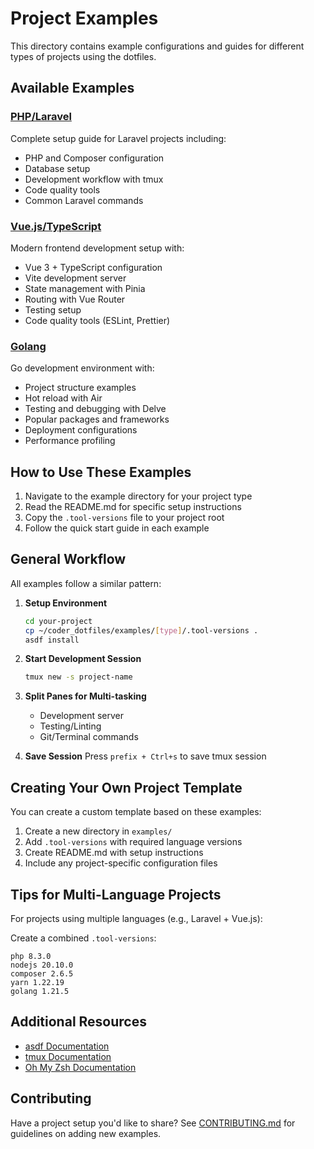 # Project Examples

This directory contains example configurations and guides for different types of projects using the dotfiles.

## Available Examples

### [PHP/Laravel](php-laravel/)
Complete setup guide for Laravel projects including:
- PHP and Composer configuration
- Database setup
- Development workflow with tmux
- Code quality tools
- Common Laravel commands

### [Vue.js/TypeScript](vuejs-typescript/)
Modern frontend development setup with:
- Vue 3 + TypeScript configuration
- Vite development server
- State management with Pinia
- Routing with Vue Router
- Testing setup
- Code quality tools (ESLint, Prettier)

### [Golang](golang/)
Go development environment with:
- Project structure examples
- Hot reload with Air
- Testing and debugging with Delve
- Popular packages and frameworks
- Deployment configurations
- Performance profiling

## How to Use These Examples

1. Navigate to the example directory for your project type
2. Read the README.md for specific setup instructions
3. Copy the `.tool-versions` file to your project root
4. Follow the quick start guide in each example

## General Workflow

All examples follow a similar pattern:

1. **Setup Environment**
   ```bash
   cd your-project
   cp ~/coder_dotfiles/examples/[type]/.tool-versions .
   asdf install
   ```

2. **Start Development Session**
   ```bash
   tmux new -s project-name
   ```

3. **Split Panes for Multi-tasking**
   - Development server
   - Testing/Linting
   - Git/Terminal commands

4. **Save Session**
   Press `prefix + Ctrl+s` to save tmux session

## Creating Your Own Project Template

You can create a custom template based on these examples:

1. Create a new directory in `examples/`
2. Add `.tool-versions` with required language versions
3. Create README.md with setup instructions
4. Include any project-specific configuration files

## Tips for Multi-Language Projects

For projects using multiple languages (e.g., Laravel + Vue.js):

Create a combined `.tool-versions`:
```
php 8.3.0
nodejs 20.10.0
composer 2.6.5
yarn 1.22.19
golang 1.21.5
```

## Additional Resources

- [asdf Documentation](https://asdf-vm.com/)
- [tmux Documentation](https://github.com/tmux/tmux/wiki)
- [Oh My Zsh Documentation](https://github.com/ohmyzsh/ohmyzsh/wiki)

## Contributing

Have a project setup you'd like to share? See [CONTRIBUTING.md](../CONTRIBUTING.md) for guidelines on adding new examples.
